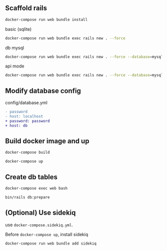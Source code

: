 ## Scaffold rails

```bash
docker-compose run web bundle install
```

basic (sqlite)
```bash
docker-compose run web bundle exec rails new . --force
```

db mysql
```sh
docker-compose run web bundle exec rails new . --force --database=mysql
```

api mode
```bash
docker-compose run web bundle exec rails new . --force --database=mysql --api
```

## Modify database config

config/database.yml

```diff
- password
- host: localhost
+ password: password
+ host: db
```

## Build docker image and up

```sh
docker-compose build

docker-compose up
```

## Create db tables

```sh
docker-compose exec web bash

bin/rails db:prepare
```

## (Optional) Use sidekiq

use `docker-compose.sidekiq.yml`.

Before `docker-compose up`, install sidekiq

```
docker-compose run web bundle add sidekiq
```

